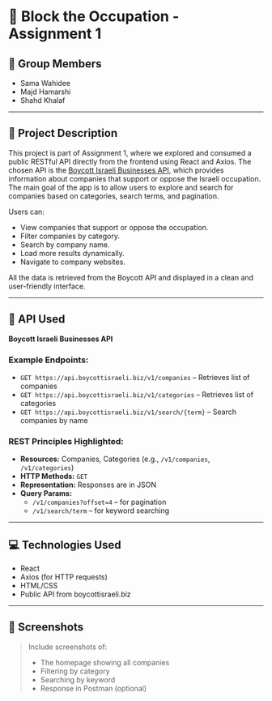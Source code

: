 # 🛑 Block the Occupation - Assignment 1

## 👥 Group Members

- Sama Wahidee
- Majd Hamarshi
- Shahd Khalaf

---

## 📌 Project Description

This project is part of Assignment 1, where we explored and consumed a public RESTful API directly from the frontend using React and Axios. The chosen API is the [Boycott Israeli Businesses API](https://boycottisraeli.biz), which provides information about companies that support or oppose the Israeli occupation. The main goal of the app is to allow users to explore and search for companies based on categories, search terms, and pagination.

Users can:
- View companies that support or oppose the occupation.
- Filter companies by category.
- Search by company name.
- Load more results dynamically.
- Navigate to company websites.
  
All the data is retrieved from the Boycott API and displayed in a clean and user-friendly interface.

---

## 🔗 API Used

**Boycott Israeli Businesses API**

### Example Endpoints:
- `GET https://api.boycottisraeli.biz/v1/companies` – Retrieves list of companies
- `GET https://api.boycottisraeli.biz/v1/categories` – Retrieves list of categories
- `GET https://api.boycottisraeli.biz/v1/search/{term}` – Search companies by name

### REST Principles Highlighted:
- **Resources:** Companies, Categories (e.g., `/v1/companies`, `/v1/categories`)
- **HTTP Methods:** `GET`
- **Representation:** Responses are in JSON
- **Query Params:** 
  - `/v1/companies?offset=4` – for pagination
  - `/v1/search/term` – for keyword searching

---

## 💻 Technologies Used

- React
- Axios (for HTTP requests)
- HTML/CSS
- Public API from boycottisraeli.biz

---

## 📸 Screenshots

> Include screenshots of:
> - The homepage showing all companies
> - Filtering by category
> - Searching by keyword
> - Response in Postman (optional)
